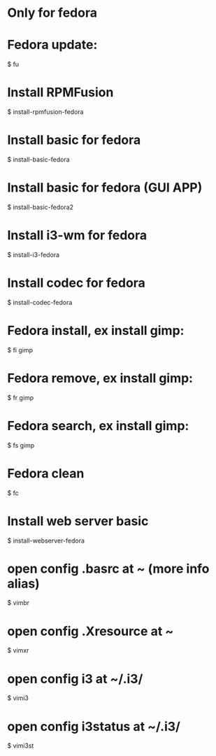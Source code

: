 # Only for fedora

# Fedora update:
$ fu

# Install RPMFusion
$ install-rpmfusion-fedora

# Install basic for fedora
$ install-basic-fedora

# Install basic for fedora (GUI APP)
$ install-basic-fedora2

# Install i3-wm for fedora
$ install-i3-fedora

# Install codec for fedora
$ install-codec-fedora

# Fedora install, ex install gimp:
$ fi gimp

# Fedora remove, ex install gimp:
$ fr gimp

# Fedora search, ex install gimp:
$ fs gimp

# Fedora clean
$ fc

# Install web server basic
$ install-webserver-fedora

# open config .basrc at ~ (more info alias)
$ vimbr

# open config .Xresource at ~
$ vimxr

# open config i3 at ~/.i3/
$ vimi3

# open config i3status at ~/.i3/
$ vimi3st
